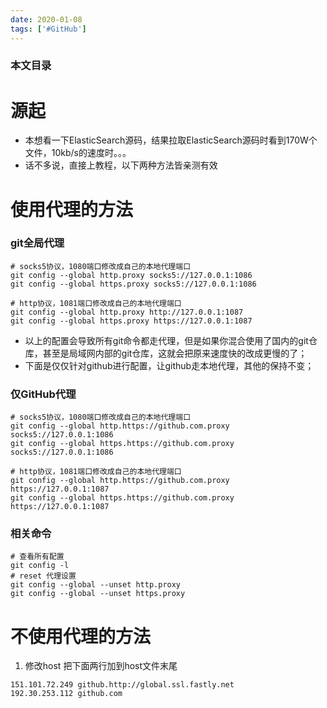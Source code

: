 ```yaml
---
date: 2020-01-08
tags: ['#GitHub']
---
```

### 本文目录
<!-- toc -->

# 源起
- 本想看一下ElasticSearch源码，结果拉取ElasticSearch源码时看到170W个文件，10kb/s的速度时。。。
- 话不多说，直接上教程，以下两种方法皆亲测有效

# 使用代理的方法
### git全局代理
```git
# socks5协议，1080端口修改成自己的本地代理端口
git config --global http.proxy socks5://127.0.0.1:1086
git config --global https.proxy socks5://127.0.0.1:1086

# http协议，1081端口修改成自己的本地代理端口
git config --global http.proxy http://127.0.0.1:1087
git config --global https.proxy https://127.0.0.1:1087
```

- 以上的配置会导致所有git命令都走代理，但是如果你混合使用了国内的git仓库，甚至是局域网内部的git仓库，这就会把原来速度快的改成更慢的了；
- 下面是仅仅针对github进行配置，让github走本地代理，其他的保持不变；

### 仅GitHub代理
```git
# socks5协议，1080端口修改成自己的本地代理端口
git config --global http.https://github.com.proxy socks5://127.0.0.1:1086
git config --global https.https://github.com.proxy socks5://127.0.0.1:1086

# http协议，1081端口修改成自己的本地代理端口
git config --global http.https://github.com.proxy https://127.0.0.1:1087
git config --global https.https://github.com.proxy https://127.0.0.1:1087
```

### 相关命令
```git
# 查看所有配置
git config -l
# reset 代理设置
git config --global --unset http.proxy
git config --global --unset https.proxy
```

# 不使用代理的方法
1. 修改host
把下面两行加到host文件末尾
```
151.101.72.249 github.http://global.ssl.fastly.net
192.30.253.112 github.com
```